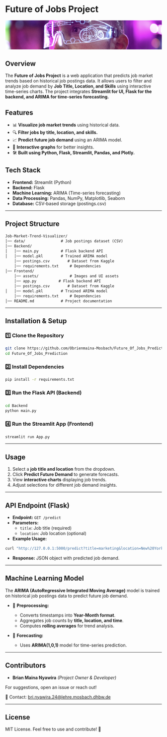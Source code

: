 # Future of Jobs Project

![job_trend_visualizer](/job-trend-visualizer/Frontend/assets/future.png)

## Overview
The **Future of Jobs Project** is a web application that predicts job market trends based on historical job postings data. It allows users to filter and analyze job demand by **Job Title, Location, and Skills** using interactive time-series charts. The project integrates **Streamlit for UI, Flask for the backend, and ARIMA for time-series forecasting.**

## Features
- 📊 **Visualize job market trends** using historical data.
- 🔍 **Filter jobs by title, location, and skills.**
- 📈 **Predict future job demand** using an ARIMA model.
- 🔄 **Interactive graphs** for better insights.
- 🛠 **Built using Python, Flask, Streamlit, Pandas, and Plotly.**

## Tech Stack
- **Frontend:** Streamlit (Python)
- **Backend:** Flask
- **Machine Learning:** ARIMA (Time-series forecasting)
- **Data Processing:** Pandas, NumPy, Matplotlib, Seaborn
- **Database:** CSV-based storage (postings.csv)

---

## Project Structure
```
Job-Market-Trend-Visualizer/
│── data/                # Job postings dataset (CSV)
│── Backend/
│   │── main.py          # Flask backend API
│   │── model.pkl        # Trained ARIMA model
    │── postings.csv        # Dataset from Kaggle
    │── requirements.txt     # Dependencies
│── Frontend/
    │── assets/              # Images and UI assets
    │── app.py          # Flask backend API
    │── postings.csv        # Dataset from Kaggle
│   │── model.pkl        # Trained ARIMA model
    │── requirements.txt     # Dependencies
│── README.md            # Project documentation

```

---

## Installation & Setup
### 1️⃣ Clone the Repository
```sh
git clone https://github.com/Obrienmaina-Mosbach/Future_Of_Jobs_Prediction
cd Future_Of_Jobs_Prediction
```

### 2️⃣ Install Dependencies
```sh
pip install -r requirements.txt
```

### 3️⃣ Run the Flask API (Backend)
```sh
cd Backend
python main.py
```

### 4️⃣ Run the Streamlit App (Frontend)
```sh
streamlit run App.py
```

---

## Usage
1. Select a **job title and location** from the dropdown.
2. Click **Predict Future Demand** to generate forecasts.
3. View **interactive charts** displaying job trends.
4. Adjust selections for different job demand insights.

---

## API Endpoint (Flask)
- **Endpoint:** `GET /predict`
- **Parameters:**
  - `title`: Job title (required)
  - `location`: Job location (optional)
- **Example Usage:**
```sh
curl "http://127.0.0.1:5000/predict?title=marketing&location=New%20York"
```
- **Response:** JSON object with predicted job demand.

---

## Machine Learning Model
The **ARIMA (AutoRegressive Integrated Moving Average)** model is trained on historical job postings data to predict future job demand.

- 📌 **Preprocessing:**
  - Converts timestamps into **Year-Month format**.
  - Aggregates job counts by **title, location, and time**.
  - Computes **rolling averages** for trend analysis.

- 📌 **Forecasting:**
  - Uses **ARIMA(1,0,1)** model for time-series prediction.

---

## Contributors
- **Brian Maina Nyawira** *(Project Owner & Developer)*

For suggestions, open an issue or reach out!

📧 Contact: bri.nyawira.24@lehre.mosbach.dhbw.de

---

## License
MIT License. Feel free to use and contribute! 🚀

